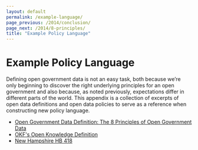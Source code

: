 ```yaml
---
layout: default
permalink: /example-language/
page_previous: /2014/conclusion/
page_next: /2014/8-principles/
title: "Example Policy Language"
---
```

Example Policy Language
=======================

Defining open government data is not an easy task, both because we’re only beginning to discover the right underlying principles for an open government and also because, as noted previously, expectations differ in different parts of the world. This appendix is a collection of excerpts of open data definitions and open data policies to serve as a reference when constructing new policy language.


* [Open Government Data Definition: The 8 Principles of Open Government Data](/2014/8-principles/)
* [OKF's Open Knowledge Definition](/2014/open-knowledge-definition/)
* [New Hampshire HB 418](/2014/new-hampshire-hb-418/)
